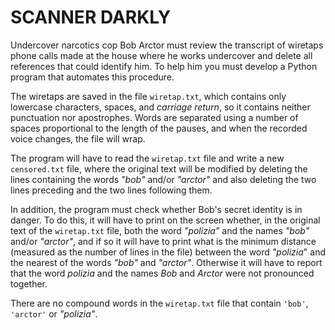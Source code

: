 # SCANNER DARKLY

Undercover narcotics cop Bob Arctor must review the transcript of wiretaps phone calls made at the house where he works undercover and delete all references that could identify him. To help him you must develop a Python program that automates this procedure.

The wiretaps are saved in the file `wiretap.txt`, which contains only lowercase characters, spaces, and *carriage return*, so it contains neither punctuation nor apostrophes. Words are separated using a number of spaces proportional to the length of the pauses, and when the recorded voice changes, the file will wrap.

The program will have to read the `wiretap.txt` file and write a new `censored.txt` file, where the original text will be modified by deleting the lines containing the words *"bob"* and/or *"arctor"* and also deleting the two lines preceding and the two lines following them.

In addition, the program must check whether Bob's secret identity is in danger. To do this, it will have to print on the screen whether, in the original text of the `wiretap.txt` file, both the word *"polizia"* and the names *"bob"* and/or *"arctor"*, and if so it will have to print what is the minimum distance (measured as the number of lines in the file) between the word *"polizia*" and the nearest of the words *"bob"* and *"arctor"*. Otherwise it will have to report that the word *polizia* and the names *Bob* and *Arctor* were not pronounced together.

There are no compound words in the `wiretap.txt` file that contain `'bob'`, `'arctor'` or *"polizia"*.
